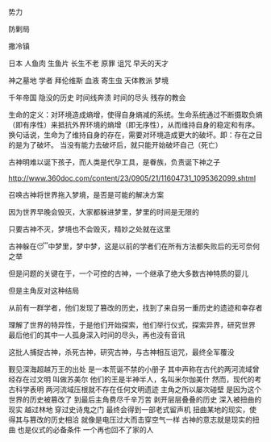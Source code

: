 势力

防剿局

撒冷镇

日本 人鱼肉 生鱼片 长生不老 原罪 诅咒 早夭的天才

神之墓地 学者 拜伦维斯 血液 寄生虫 天体教派 梦境

千年帝国 隐没的历史 时间线奔溃 时间的尽头 残存的教会

生命的定义：对环境造成熵增，使得自身熵减的系统。生命系统通过不断摄取负熵（即有序性）来抵抗外界环境的熵增（即无序性），从而维持自身的稳定和有序。
换句话说，生命为了维持自身的存在，需要对环境造成更大的破坏。即：存在之目的是为了破坏。
当没有能力去破坏后，就只能开始破坏自己（死亡）

古神明难以诞下孩子，而人类是代孕工具，是眷族，负责诞下神之子

http://www.360doc.com/content/23/0905/21/11604731_1095362099.shtml


召唤古神将世界拖入梦境，是否是可能的解决方案

因为世界早晚会毁灭，大家都躲进梦里，梦里的时间是无限的

只要古神不灭，梦境也不会毁灭，精妙之处就在这里

古神躲在😴中梦里，梦中梦，这是以前的学者们在所有方法都失败后的无可奈何之举

但是问题的关键在于，一个可控的古神，一个继承了绝大多数古神特质的婴儿

但是主角反对这种结局


从前有一群学者，他们发现了篡改的历史，找到了来自另一重历史的遗迹和幸存者

理解了世界的特异性，于是他们开始探索，他们举行仪式，探索异界，研究世界
最后他们的其中一人孤身深入时间的尽头，再也没有音讯

这批人捕捉古神，杀死古神，研究古神，与古神相互诅咒，最终全军覆没





觐见深海超越万王的出处
是一本荒诞不禁的小册子
其中声称在古代的两河流域曾经存在过文明
叫做苏美尔
他们的王是半神半人，名叫米尔伽美什
然而，现代的考古科学表明
两河流域压根就不存在任何文明遗迹
主角之所以屡次碰壁
是因为这个世界的历史被篡改了
到最后主角费尽千辛万苦
剥开层层叠叠的历史
深入被扭曲的现实
越过林地
穿过史诗鬼之门
最终会得到一部老式留声机
扭曲某地的现实，使得其与篡改的历史相洽
就像是电压过大而击穿空气一样
古神的意志就是现实的扭曲
也是仪式的必备条件
一个再也回不了家的人